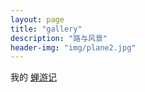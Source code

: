```yaml
---
layout: page
title: "gallery"
description: "路与风景"
header-img: "img/plane2.jpg"
---
```




我的 [蝉游记](http://chanyouji.com/users/448398)